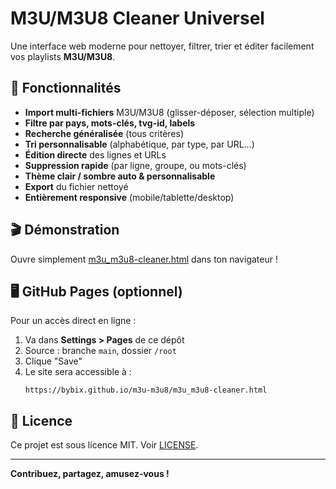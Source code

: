 # M3U/M3U8 Cleaner Universel

Une interface web moderne pour nettoyer, filtrer, trier et éditer facilement vos playlists **M3U/M3U8**.

## 🚀 Fonctionnalités

- **Import multi-fichiers** M3U/M3U8 (glisser-déposer, sélection multiple)
- **Filtre par pays, mots-clés, tvg-id, labels**
- **Recherche généralisée** (tous critères)
- **Tri personnalisable** (alphabétique, par type, par URL…)
- **Édition directe** des lignes et URLs
- **Suppression rapide** (par ligne, groupe, ou mots-clés)
- **Thème clair / sombre auto & personnalisable**
- **Export** du fichier nettoyé
- **Entièrement responsive** (mobile/tablette/desktop)

## 🎬 Démonstration

Ouvre simplement [m3u_m3u8-cleaner.html](./m3u_m3u8-cleaner.html) dans ton navigateur !

## 🖥️ GitHub Pages (optionnel)

Pour un accès direct en ligne :  
1. Va dans **Settings > Pages** de ce dépôt  
2. Source : branche `main`, dossier `/root`  
3. Clique "Save"  
4. Le site sera accessible à :
   ```
   https://bybix.github.io/m3u-m3u8/m3u_m3u8-cleaner.html
   ```

## 📄 Licence

Ce projet est sous licence MIT. Voir [LICENSE](./LICENSE).

---

**Contribuez, partagez, amusez-vous !**